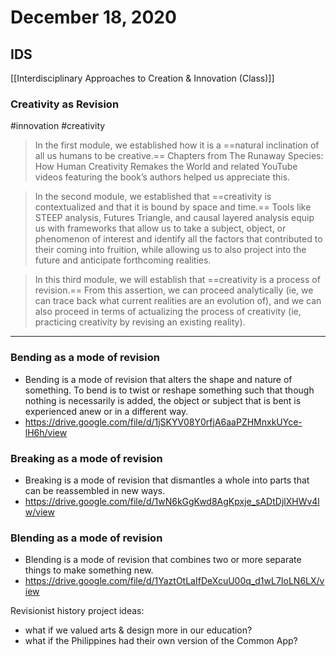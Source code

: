 # December 18, 2020
## IDS
[[Interdisciplinary Approaches to Creation & Innovation (Class)]]
### Creativity as Revision
#innovation #creativity 

> In the first module, we established how it is a ==natural inclination of all us humans to be creative.== Chapters from The Runaway Species: How Human Creativity Remakes the World and related YouTube videos featuring the book’s authors helped us appreciate this.

> In the second module, we established that ==creativity is contextualized and that it is bound by space and time.== Tools like STEEP analysis, Futures Triangle, and causal layered analysis equip us with frameworks that allow us to take a subject, object, or phenomenon of interest and identify all the factors that contributed to their coming into fruition, while allowing us to also project into the future and anticipate forthcoming realities.

> In this third module, we will establish that ==creativity is a process of revision.== From this assertion, we can proceed analytically (ie, we can trace back what current realities are an evolution of), and we can also proceed in terms of actualizing the process of creativity (ie, practicing creativity by revising an existing reality).

--- 
### Bending as a mode of revision 
- Bending is a mode of revision that alters the shape and nature of something. To bend is to twist or reshape something such that though nothing is necessarily is added, the object or subject that is bent is experienced anew or in a different way.
- https://drive.google.com/file/d/1jSKYV08Y0rfjA6aaPZHMnxkUYce-lH6h/view
### Breaking as a mode of revision 
- Breaking is a mode of revision that dismantles a whole into parts that can be reassembled in new ways.
- https://drive.google.com/file/d/1wN6kGgKwd8AgKpxje_sADtDjlXHWv4lw/view
### Blending as a mode of revision
- Blending is a mode of revision that combines two or more separate things to make something new.
- https://drive.google.com/file/d/1YaztOtLaIfDeXcuU00q_d1wL7IoLN6LX/view

Revisionist history project ideas: 
- what if we valued arts & design more in our education?
- what if the Philippines had their own version of the Common App?